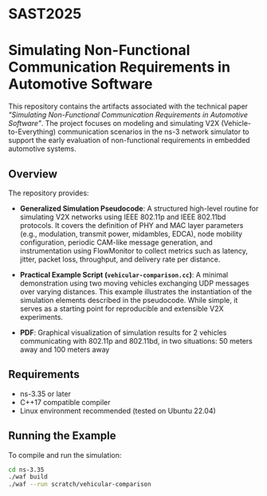 # SAST2025
# Simulating Non-Functional Communication Requirements in Automotive Software

This repository contains the artifacts associated with the technical paper *"Simulating Non-Functional Communication Requirements in Automotive Software"*. The project focuses on modeling and simulating V2X (Vehicle-to-Everything) communication scenarios in the ns-3 network simulator to support the early evaluation of non-functional requirements in embedded automotive systems.

## Overview

The repository provides:

- **Generalized Simulation Pseudocode**: A structured high-level routine for simulating V2X networks using IEEE 802.11p and IEEE 802.11bd protocols. It covers the definition of PHY and MAC layer parameters (e.g., modulation, transmit power, midambles, EDCA), node mobility configuration, periodic CAM-like message generation, and instrumentation using FlowMonitor to collect metrics such as latency, jitter, packet loss, throughput, and delivery rate per distance.

- **Practical Example Script (`vehicular-comparison.cc`)**: A minimal demonstration using two moving vehicles exchanging UDP messages over varying distances. This example illustrates the instantiation of the simulation elements described in the pseudocode. While simple, it serves as a starting point for reproducible and extensible V2X experiments.

- **PDF**: Graphical visualization of simulation results for 2 vehicles communicating with 802.11p and 802.11bd, in two situations: 50 meters away and 100 meters away
## Requirements

- ns-3.35 or later
- C++17 compatible compiler
- Linux environment recommended (tested on Ubuntu 22.04)

## Running the Example

To compile and run the simulation:

```bash
cd ns-3.35
./waf build
./waf --run scratch/vehicular-comparison
